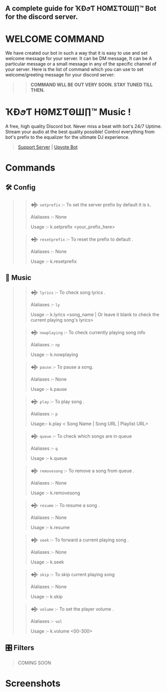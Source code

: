 
## A complete guide for ҠÐꪮƬ HOΜΣƬOШ∏™ Bot for the discord server.

# WELCOME COMMAND
We have created our bot in such a way that it is easy to use and set welcome message for your server. It can be DM message, It can be A particular message or a small message in any of the specific channel of your server. Here is the list of command which you can use to set welcome/greeting message for your discord server:
>> 
>> __COMMAND WLL BE OUT VERY SOON. STAY TUNED TILL THEN.__
# ҠÐꪮƬ HΘΜΣƬΘШ∏™ Music ! 
A free, high quality Discord bot. Never miss a beat with bot's 24/7 Uptime. Stream your audio at the best quality possible! Control everything from bot's prefix to the equalizer for the ultimate DJ experience. 
> 
> [Support Server](https://discord.gg/bK7ZXxR) | [Upvote Bot]()
 
# Commands


## 🛠️ Config

>> 𒄉 `setprefix` :- To set the server prefix by default it is `k.`
>> 
>> Alaliases :- None 
>> 
>> Usage :- k.setprefix <your_prefix_here>
>
>> 𒄉 `resetprefix` :- To reset the prefix to default .
>>
>> Alaliases :- None
>> 
>> Usage :- k.resetprefix

## 🎵 Music
>> 𒄉 `lyrics` :- To check song lyrics .
>> 
>> Alaliases :- `ly`
>> 
>> Usage :- k.lyrics <song_name | Or leave it blank to check the current playing song's lyrics>
>
>> 𒄉 `nowplaying` :- To check currently playing song info
>>
>> Alaliases :- `np`
>> 
>> Usage :- k.nowplaying
> 
>> 𒄉 `pause` :- To pause a song.
>>
>> Alaliases :- None
>>
>> Usage :- k.pause
> 
>> 𒄉 `play` :- To play song .
>>
>> Alaliases :- `p`
>>
>> Usage:- k.play < Song Name | Song URL | Playlist URL>
>
>> 𒄉 `queue` :- To check which songs are in queue 
>> 
>> Alaliases :- `q`
>>
>> Usage :- k.queue
> 
>> 𒄉 `removesong` :- To remove a song from queue .
>>
>> Alaliases :- None
>> 
>> Usage :- k.removesong <song number in queue>
> 
>> 𒄉 `resume` :- To resume a song .
>> 
>> Alaliases :- None
>> 
>> Usage :- k.resume
> 
>> 𒄉 `seek` :- To forward a current playing song .
>>
>> Alaliases :- None
>>
>> Usage :- k.seek <Time in second>
> 
>> 𒄉 `skip` :- To skip current playing song  
>>
>> Alaliases :- None
>>
>> Usage :- k.skip 
> 
>> 𒄉 `volume` :- To set the player volume .
>>
>> Alaliases :- `vol`
>> 
>> Usage :- k.volume <00-300>

## 🎛️ Filters
> COMING SOON

 Screenshots
 ==========================
